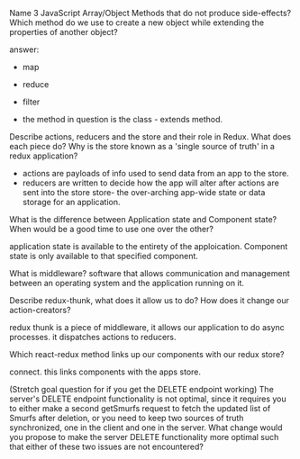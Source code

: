 Name 3 JavaScript Array/Object Methods that do not produce side-effects? Which method do we use to create a new object while extending the properties of another object?

answer: 

 - map
 - reduce
 - filter

 - the method in question is the class - extends method. 


Describe actions, reducers and the store and their role in Redux. What does each piece do? Why is the store known as a 'single source of truth' in a redux application?

- actions are payloads of info used to send data from an app to the store.
- reducers are written to decide how the app will alter after actions are sent into the store
store- the over-arching app-wide state or data storage for an application. 


What is the difference between Application state and Component state? When would be a good time to use one over the other?

application state is available to the entirety of the apploication. Component state is only available to that specified component. 


What is middleware?
software that allows communication and management between an operating system and the application running on it. 


Describe redux-thunk, what does it allow us to do?
How does it change our action-creators?

redux thunk is a piece of middleware, it allows our application to do async processes.
it dispatches actions to reducers.  



Which react-redux method links up our components with our redux store?

connect. this links components with the apps store. 


(Stretch goal question for if you get the DELETE endpoint working) The server's DELETE endpoint functionality is not optimal, since it requires you to either make a second getSmurfs request to fetch the updated list of Smurfs after deletion, or you need to keep two sources of truth synchronized, one in the client and one in the server. What change would you propose to make the server DELETE functionality more optimal such that either of these two issues are not encountered?